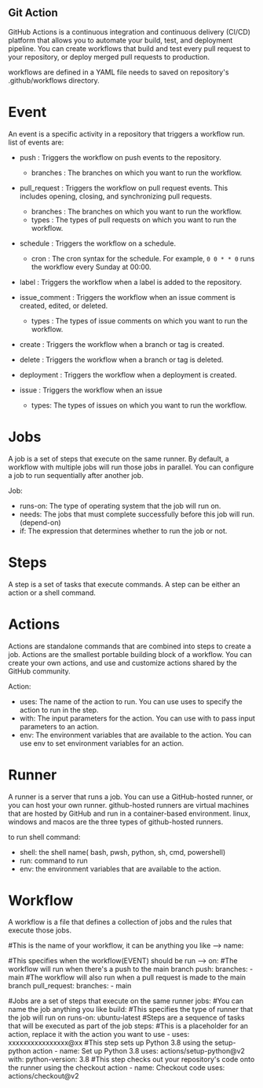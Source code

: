 
## Git Action

GitHub Actions is a continuous integration and continuous delivery (CI/CD) platform that allows you to automate your build, test, and deployment pipeline. You can create workflows that build and test every pull request to your repository, or deploy merged pull requests to production.

workflows are defined in a YAML file needs to saved on repository's .github/workflows directory.

# Event
An event is a specific activity in a repository that triggers a workflow run. 
list of events are:
- push : Triggers the workflow on push events to the repository.
    - branches : The branches on which you want to run the workflow. 

- pull_request : Triggers the workflow on pull request events. This includes opening, closing, and synchronizing pull requests.
    - branches : The branches on which you want to run the workflow. 
    - types : The types of pull requests on which you want to run the workflow. 

- schedule : Triggers the workflow on a schedule.
     - cron : The cron syntax for the schedule. For example, `0 0 * * 0` runs the workflow every Sunday at 00:00.
- label : Triggers the workflow when a label is added to the repository.
- issue_comment : Triggers the workflow when an issue comment is created, edited, or deleted.
     - types : The types of issue comments on which you want to run the workflow. 
    
- create : Triggers the workflow when a branch or tag is created.
- delete : Triggers the workflow when a branch or tag is deleted.
- deployment : Triggers the workflow when a deployment is created.

- issue : Triggers the workflow when an issue 
    - types:  The types of issues on which you want to run the workflow.

# Jobs
A job is a set of steps that execute on the same runner. By default, a workflow with multiple jobs will run those jobs in parallel. You can configure a job to run sequentially after another job.

Job: 
- runs-on: The type of operating system that the job will run on. 
- needs: The jobs that must complete successfully before this job will run. (depend-on)
- if: The expression that determines whether to run the job or not.


# Steps
A step is a set of tasks that execute commands. A step can be either an action or a shell command.


# Actions
Actions are standalone commands that are combined into steps to create a job. Actions are the smallest portable building block of a workflow. You can create your own actions, and use and customize actions shared by the GitHub community.

Action:
- uses: The name of the action to run. You can use uses to specify the action to run in the step.
- with: The input parameters for the action. You can use with to pass input parameters to an action.
- env: The environment variables that are available to the action. You can use env to set environment variables for an action.


# Runner
A runner is a server that runs a job. You can use a GitHub-hosted runner, or you can host your own runner. github-hosted runners are virtual machines that are hosted by GitHub and run in a container-based environment. linux, windows and macos are the three types of github-hosted runners.

to run shell command:
- shell: the shell name( bash, pwsh, python, sh, cmd, powershell)
- run: command to run
- env: the environment variables that are available to the action.

# Workflow
A workflow is a file that defines a collection of jobs and the rules that execute those jobs. 

#This is the name of your workflow, it can be anything you like -->
name: 

#This specifies when the workflow(EVENT) should be run -->
on: 
    #The workflow will run when there's a push to the main branch
    push:
        branches:
        - main
    #The workflow will also run when a pull request is made to the main branch
    pull_request:
        branches:
        - main

#Jobs are a set of steps that execute on the same runner
jobs:
    #You can name the job anything you like
    build:
        #This specifies the type of runner that the job will run on
        runs-on: ubuntu-latest
        #Steps are a sequence of tasks that will be executed as part of the job
        steps:
            #This is a placeholder for an action, replace it with the action you want to use
            - uses: xxxxxxxxxxxxxxxx@xx
            #This step sets up Python 3.8 using the setup-python action
            - name: Set up Python 3.8
              uses: actions/setup-python@v2
              with: python-version: 3.8
            #This step checks out your repository's code onto the runner using the checkout action
            - name: Checkout code
              uses: actions/checkout@v2

























